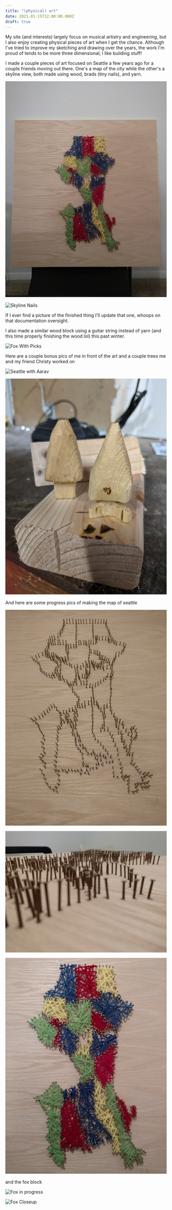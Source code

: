 ```yaml
---
title: "(physical) art"
date: 2021-01-15T12:00:00.000Z
draft: true
---
```


My site (and interests) largely focus on musical artistry and engineering, but I also enjoy creating physical pieces of art when I get the chance. Although I've tried to improve my sketching and drawing over the years, the work I'm proud of tends to be more three dimensional; I like building stuff!

I made a couple pieces of art focused on Seattle a few years ago for a couple friends moving out there. One's a map of the city while the other's a skyline view, both made using wood, brads (tiny nails), and yarn.

![Seattle Complete](/images/art/seattle_complete.jpeg?resize=300 'complete seattle')

![Skyline Nails](/images/art/skyline_nails.jpeg?resize=300 'skyline nails')

If I ever find a picture of the finished thing I'll update that one, whoops on that documentation oversight.

I also made a similar wood block using a guitar string instead of yarn (and this time properly finishing the wood lol) this past winter.

![Fox With Picks](/images/art/fox_with_picks.jpg?resize=300 'fox block with picks')

Here are a couple bonus pics of me in front of the art and a couple trees me and my friend Christy worked on

![Seattle with Aarav](/images/art/seattle_aarav_instant.jpg?resize=300 'complete seattle')

![Trees](/images/art/trees.jpg?resize=300 'trees')

And here are some progress pics of making the map of seattle

![Seattle Nails](/images/art/seattle_nails.jpeg?resize=300 'seattle nails')

![Artsy Seattle Nails](/images/art/seattle_nails_artsy.jpeg?resize=300 'artsy seattle nails')

![Seattle Closeup](/images/art/seattle_closeup.jpeg?resize=300 'seattle closeup')

and the fox block

![Fox in progress](/images/art/fox_in_progress.jpg?resize=300 'fox in progress')

![Fox Closeup](/images/art/fox_block.jpg?resize=300 'fox block closeup')